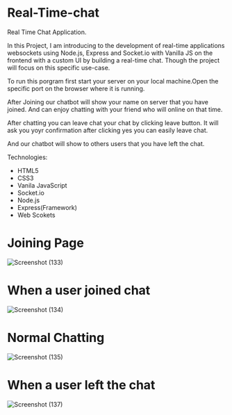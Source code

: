 # Real-Time-chat


Real Time Chat Application.

In this Project, I am introducing to the development of real-time applications websockets using Node.js, Express and Socket.io with Vanilla JS on the frontend with a custom UI by building a real-time chat. Though the project will focus on this specific use-case.

To run this porgram first start your server on your local machine.Open the specific port on the browser where it is running.

After Joining our chatbot will show your name on server that you have joined. And can enjoy chatting with your friend who will online on that time.

After chatting you can leave chat your chat by clicking leave button. It will ask you yoyr confirmation after clicking yes you can easily leave chat.

And our chatbot will show to others users that you have left the chat.


Technologies:
- HTML5
- CSS3
- Vanila JavaScript
- Socket.io
- Node.js
- Express(Framework)
- Web Scokets

# Joining Page
![Screenshot (133)](https://user-images.githubusercontent.com/84495822/130458880-f547b739-c4ac-4269-9798-2aa0524325d8.png)

# When a user joined chat
![Screenshot (134)](https://user-images.githubusercontent.com/84495822/130458973-a1d2b3e1-18f3-4099-8606-290a69e87012.png)

# Normal Chatting
![Screenshot (135)](https://user-images.githubusercontent.com/84495822/130459070-e302c96d-d9fd-478a-9bfc-d5dc152447d6.png)

# When a user left the chat
![Screenshot (137)](https://user-images.githubusercontent.com/84495822/130459167-d843e647-a1c5-4c30-bb58-570ef34d60a9.png)

